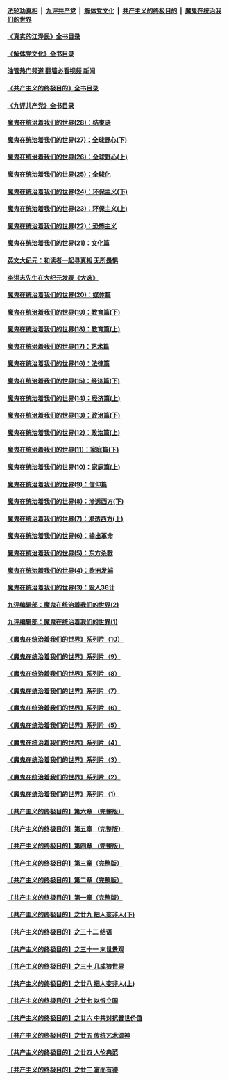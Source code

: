 ####  [法轮功真相](../../../../basic/blob/master/README.md?t=05201131) &nbsp;|&nbsp; [九评共产党](../../../../9ping.md/blob/master/README.md?t=05201131) &nbsp;|&nbsp; [解体党文化](../../../../jtdwh.md/blob/master/README.md?t=05201131)  &nbsp;|&nbsp; [共产主义的终极目的](../../../../gczydzjmd.md/blob/master/README.md?t=05201131) &nbsp;|&nbsp; [魔鬼在统治我们的世界](../../../../mgztzwmdsj.md/blob/master/README.md?t=05201131) 

#### [《真实的江泽民》全书目录](../pages/nsc422/n13721399.md?t=05201131) 

#### [《解体党文化》全书目录](../pages/nsc422/n13721157.md?t=05201131) 

#### [油管热门频道 翻墙必看视频 新闻](http://45.76.130.85:81/youtube.html?05201131)

#### [《共产主义的终极目的》全书目录](../pages/nsc422/n13721048.md?t=05201131) 

#### [《九评共产党》全书目录](../pages/nsc422/n13708085.md?t=05201131) 

#### [魔鬼在统治着我们的世界(28)：结束语](../pages/nsc422/n10936246.md?t=05201131) 

#### [魔鬼在统治着我们的世界(27)：全球野心(下)](../pages/nsc422/n10928319.md?t=05201131) 

#### [魔鬼在统治着我们的世界(26)：全球野心(上)](../pages/nsc422/n10900318.md?t=05201131) 

#### [魔鬼在统治着我们的世界(25)：全球化](../pages/nsc422/n10788205.md?t=05201131) 

#### [魔鬼在统治着我们的世界(24)：环保主义(下)](../pages/nsc422/n10695307.md?t=05201131) 

#### [魔鬼在统治着我们的世界(23)：环保主义(上)](../pages/nsc422/n10688613.md?t=05201131) 

#### [魔鬼在统治着我们的世界(22)：恐怖主义](../pages/nsc422/n10614727.md?t=05201131) 

#### [魔鬼在统治着我们的世界(21)：文化篇](../pages/nsc422/n10597706.md?t=05201131) 

#### [英文大纪元：和读者一起寻真相 无所畏惧](../pages/nsc422/n12542027.md?t=05201131) 

#### [李洪志先生在大纪元发表《大选》](../pages/nsc422/n12534746.md?t=05201131) 

#### [魔鬼在统治着我们的世界(20)：媒体篇](../pages/nsc422/n10586579.md?t=05201131) 

#### [魔鬼在统治着我们的世界(19)：教育篇(下)](../pages/nsc422/n10564808.md?t=05201131) 

#### [魔鬼在统治着我们的世界(18)：教育篇(上)](../pages/nsc422/n10526970.md?t=05201131) 

#### [魔鬼在统治着我们的世界(17)：艺术篇](../pages/nsc422/n10499093.md?t=05201131) 

#### [魔鬼在统治着我们的世界(16)：法律篇](../pages/nsc422/n10485969.md?t=05201131) 

#### [魔鬼在统治着我们的世界(15)：经济篇(下)](../pages/nsc422/n10469975.md?t=05201131) 

#### [魔鬼在统治着我们的世界(14)：经济篇(上)](../pages/nsc422/n10457370.md?t=05201131) 

#### [魔鬼在统治着我们的世界(13)：政治篇(下)](../pages/nsc422/n10448270.md?t=05201131) 

#### [魔鬼在统治着我们的世界(12)：政治篇(上)](../pages/nsc422/n10444576.md?t=05201131) 

#### [魔鬼在统治着我们的世界(11)：家庭篇(下)](../pages/nsc422/n10440961.md?t=05201131) 

#### [魔鬼在统治着我们的世界(10)：家庭篇(上)](../pages/nsc422/n10435448.md?t=05201131) 

#### [魔鬼在统治着我们的世界(9)：信仰篇](../pages/nsc422/n10432159.md?t=05201131) 

#### [魔鬼在统治着我们的世界(8)：渗透西方(下)](../pages/nsc422/n10429603.md?t=05201131) 

#### [魔鬼在统治着我们的世界(7)：渗透西方(上)](../pages/nsc422/n10426013.md?t=05201131) 

#### [魔鬼在统治着我们的世界(6)：输出革命](../pages/nsc422/n10421536.md?t=05201131) 

#### [魔鬼在统治着我们的世界(5)：东方杀戮](../pages/nsc422/n10417707.md?t=05201131) 

#### [魔鬼在统治着我们的世界(4)：欧洲发端](../pages/nsc422/n10414890.md?t=05201131) 

#### [魔鬼在统治着我们的世界(3)：毁人36计](../pages/nsc422/n10411583.md?t=05201131) 

#### [九评编辑部：魔鬼在统治着我们的世界(2)](../pages/nsc422/n10410036.md?t=05201131) 

#### [九评编辑部：魔鬼在统治着我们的世界(1)](../pages/nsc422/n10406825.md?t=05201131) 

#### [《魔鬼在统治着我们的世界》系列片（10）](../pages/nsc422/n12292670.md?t=05201131) 

#### [《魔鬼在统治着我们的世界》系列片（9）](../pages/nsc422/n12290859.md?t=05201131) 

#### [《魔鬼在统治着我们的世界》系列片（8）](../pages/nsc422/n12287445.md?t=05201131) 

#### [《魔鬼在统治着我们的世界》系列片（7）](../pages/nsc422/n12283425.md?t=05201131) 

#### [《魔鬼在统治着我们的世界》系列片（6）](../pages/nsc422/n12282314.md?t=05201131) 

#### [《魔鬼在统治着我们的世界》系列片（5）](../pages/nsc422/n12281419.md?t=05201131) 

#### [《魔鬼在统治着我们的世界》系列片（4）](../pages/nsc422/n12274024.md?t=05201131) 

#### [《魔鬼在统治着我们的世界》系列片（3）](../pages/nsc422/n12271322.md?t=05201131) 

#### [《魔鬼在统治着我们的世界》系列片（2）](../pages/nsc422/n12269049.md?t=05201131) 

#### [《魔鬼在统治着我们的世界》系列片（1）](../pages/nsc422/n12267575.md?t=05201131) 

#### [【共产主义的终极目的】第六章 （完整版）](../pages/nsc422/n11428913.md?t=05201131) 

#### [【共产主义的终极目的】第五章 （完整版）](../pages/nsc422/n11428912.md?t=05201131) 

#### [【共产主义的终极目的】第四章 （完整版）](../pages/nsc422/n11428907.md?t=05201131) 

#### [【共产主义的终极目的】第三章（完整版）](../pages/nsc422/n11428848.md?t=05201131) 

#### [【共产主义的终极目的】第二章（完整版）](../pages/nsc422/n11428831.md?t=05201131) 

#### [【共产主义的终极目的】第一章（完整版）](../pages/nsc422/n11417651.md?t=05201131) 

#### [【共产主义的终极目的】之廿九 把人变非人(下)](../pages/nsc422/n11344140.md?t=05201131) 

#### [【共产主义的终极目的】之三十二 结语](../pages/nsc422/n11360535.md?t=05201131) 

#### [【共产主义的终极目的】之三十一 末世景观](../pages/nsc422/n11351129.md?t=05201131) 

#### [【共产主义的终极目的】之三十 几成狼世界](../pages/nsc422/n11348280.md?t=05201131) 

#### [【共产主义的终极目的】之廿八 把人变非人(上)](../pages/nsc422/n11340492.md?t=05201131) 

#### [【共产主义的终极目的】之廿七 以恨立国](../pages/nsc422/n11336944.md?t=05201131) 

#### [【共产主义的终极目的】之廿六 中共对抗普世价值](../pages/nsc422/n11324785.md?t=05201131) 

#### [【共产主义的终极目的】之廿五 传统艺术颂神](../pages/nsc422/n11296396.md?t=05201131) 

#### [【共产主义的终极目的】之廿四 人伦典范](../pages/nsc422/n11296397.md?t=05201131) 

#### [【共产主义的终极目的】之廿三 富而有德](../pages/nsc422/n11283598.md?t=05201131) 

<img src='http://gfw-breaker.win/goodnews/indexes/nsc422.md' width='0px' height='0px'/>
